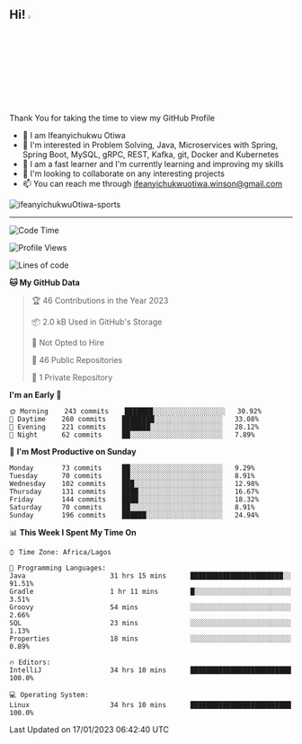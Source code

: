 <!-- BLOG-POST-LIST:START --><!-- BLOG-POST-LIST:END -->

## Hi! <img src="https://media.giphy.com/media/hvRJCLFzcasrR4ia7z/giphy.gif" width="4%"> 

Thank You for taking the time to view my GitHub Profile

- 👋 I am Ifeanyichukwu Otiwa
- 👀 I'm interested in Problem Solving, Java, Microservices with Spring, Spring Boot, MySQL, gRPC, REST, Kafka, git, Docker and Kubernetes
- 🌱 I am a fast learner and I'm currently learning and improving my skills
- 💞️ I'm looking to collaborate on any interesting projects
- 📫 You can reach me through ifeanyichukwuotiwa.winson@gmail.com

<p align="left" marginTop="10px"> <img src="https://komarev.com/ghpvc/?username=ifeanyichukwuOtiwa-sports&label=Profile%20views&color=0e75b6&style=for-the-badge" alt="ifeanyichukwuOtiwa-sports" /> </p>

***

<!--START_SECTION:waka-->
![Code Time](http://img.shields.io/badge/Code%20Time-1%2C008%20hrs%2027%20mins-blue)

![Profile Views](http://img.shields.io/badge/Profile%20Views-0-blue)

![Lines of code](https://img.shields.io/badge/From%20Hello%20World%20I%27ve%20Written-44%20Thousand%20lines%20of%20code-blue)

**🐱 My GitHub Data** 

> 🏆 46 Contributions in the Year 2023
 > 
> 📦 2.0 kB Used in GitHub's Storage 
 > 
> 🚫 Not Opted to Hire
 > 
> 📜 46 Public Repositories 
 > 
> 🔑 1 Private Repository 
 > 
**I'm an Early 🐤** 

```text
🌞 Morning    243 commits    ███████░░░░░░░░░░░░░░░░░░   30.92% 
🌆 Daytime    260 commits    ████████░░░░░░░░░░░░░░░░░   33.08% 
🌃 Evening    221 commits    ███████░░░░░░░░░░░░░░░░░░   28.12% 
🌙 Night      62 commits     ██░░░░░░░░░░░░░░░░░░░░░░░   7.89%

```
📅 **I'm Most Productive on Sunday** 

```text
Monday       73 commits     ██░░░░░░░░░░░░░░░░░░░░░░░   9.29% 
Tuesday      70 commits     ██░░░░░░░░░░░░░░░░░░░░░░░   8.91% 
Wednesday    102 commits    ███░░░░░░░░░░░░░░░░░░░░░░   12.98% 
Thursday     131 commits    ████░░░░░░░░░░░░░░░░░░░░░   16.67% 
Friday       144 commits    ████░░░░░░░░░░░░░░░░░░░░░   18.32% 
Saturday     70 commits     ██░░░░░░░░░░░░░░░░░░░░░░░   8.91% 
Sunday       196 commits    ██████░░░░░░░░░░░░░░░░░░░   24.94%

```


📊 **This Week I Spent My Time On** 

```text
⌚︎ Time Zone: Africa/Lagos

💬 Programming Languages: 
Java                     31 hrs 15 mins      ███████████████████████░░   91.51% 
Gradle                   1 hr 11 mins        █░░░░░░░░░░░░░░░░░░░░░░░░   3.51% 
Groovy                   54 mins             ░░░░░░░░░░░░░░░░░░░░░░░░░   2.66% 
SQL                      23 mins             ░░░░░░░░░░░░░░░░░░░░░░░░░   1.13% 
Properties               18 mins             ░░░░░░░░░░░░░░░░░░░░░░░░░   0.89%

🔥 Editors: 
IntelliJ                 34 hrs 10 mins      █████████████████████████   100.0%

💻 Operating System: 
Linux                    34 hrs 10 mins      █████████████████████████   100.0%

```


 Last Updated on 17/01/2023 06:42:40 UTC
<!--END_SECTION:waka-->

<!--
<p align="center">
![trophy](https://github-profile-trophy.vercel.app/?username=ifeanyichukwuOtiwa-sports&theme=onedark) (https://github.com/ryo-ma/github-profile-trophy)
</p>
-->

<!---
ifeanyi-otiwa/ifeanyi-otiwa is a ✨ special ✨ repository because its `README.md` (this file) appears on your GitHub profile.
You can click the Preview link to take a look at your changes.
--->
